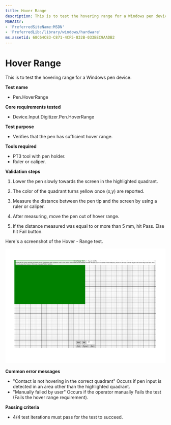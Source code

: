 ```yaml
---
title: Hover Range
description: This is to test the hovering range for a Windows pen device.
MSHAttr:
- 'PreferredSiteName:MSDN'
- 'PreferredLib:/library/windows/hardware'
ms.assetid: 68C64C83-C871-4CF5-832B-033BEC9AADB2
---
```


# Hover Range


This is to test the hovering range for a Windows pen device.

**Test name**

-   Pen.HoverRange

**Core requirements tested**

-   Device.Input.Digitizer.Pen.HoverRange

**Test purpose**

-   Verifies that the pen has sufficient hover range.

**Tools required**

-   PT3 tool with pen holder.
-   Ruler or caliper.

**Validation steps**

1. Lower the pen slowly towards the screen in the highlighted quadrant.

2. The color of the quadrant turns yellow once (x,y) are reported.

3. Measure the distance between the pen tip and the screen by using a ruler or caliper.

4. After measuring, move the pen out of hover range.

5. If the distance measured was equal to or more than 5 mm, hit Pass. Else hit Fail button.

Here's a screenshot of the Hover - Range test.

![screenshot from the hover range test for a windows pen device.](../images/pen-test-hoverrange.png)

**Common error messages**

-   "Contact is not hovering in the correct quadrant"
    Occurs if pen input is detected in an area other than the highlighted quadrant.
-   "Manually failed by user"
    Occurs if the operator manually Fails the test (Fails the hover range requirement).

**Passing criteria**

-   4/4 test iterations must pass for the test to succeed.

 

 






